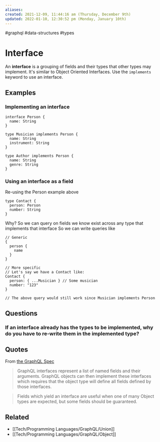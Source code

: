 ```yaml
---
aliases: 
created: 2021-12-09, 11:44:16 am (Thursday, December 9th)
updated: 2022-01-10, 12:30:52 pm (Monday, January 10th)
---
```

#graphql #data-structures #types

# Interface
An **interface** is a grouping of fields and their types that other types may implement.
It's similar to Object Oriented Interfaces.
Use the `implements` keyword to use an interface.

## Examples
### Implementing an interface
```
interface Person {
  name: String
}

type Musician implements Person {
  name: String
  instrument: String
}

type Author implements Person {
  name: String
  genre: String
}
```

### Using an interface as a field
Re-using the Person example above
```
type Contact {
  person: Person
  number: String
}
```

Why?
So we can query on fields we know exist across any type that implements that interface
So we can write queries like
```
// Generic
{
  person {
    name
  }
}

// More specific
// Let's say we have a Contact like:
Contact {
  person: { ...Musician } // Some musician
  number: "123"
}

// The above query would still work since Musician implements Person
```

## Questions
### If an interface already has the types to be implemented, why do you have to re-write them in the implemented type?

## Quotes
From [the GraphQL Spec](https://spec.graphql.org/June2018/#sec-Interfaces)

> GraphQL interfaces represent a list of named fields and their arguments. GraphQL objects can then implement these interfaces which requires that the object type will define all fields defined by those interfaces.

> Fields which yield an interface are useful when one of many Object types are expected, but some fields should be guaranteed.

## Related
- [[Tech/Programming Languages/GraphQL/Union]]
- [[Tech/Programming Languages/GraphQL/Object]]
